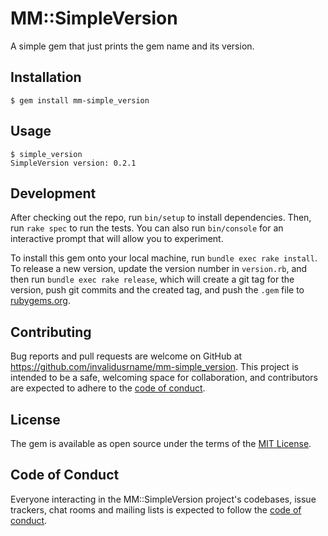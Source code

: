 # MM::SimpleVersion

A simple gem that just prints the gem name and its version.

## Installation

    $ gem install mm-simple_version

## Usage

    $ simple_version
    SimpleVersion version: 0.2.1

## Development

After checking out the repo, run `bin/setup` to install dependencies. Then, run `rake spec` to run the tests. You can also run `bin/console` for an interactive prompt that will allow you to experiment.

To install this gem onto your local machine, run `bundle exec rake install`. To release a new version, update the version number in `version.rb`, and then run `bundle exec rake release`, which will create a git tag for the version, push git commits and the created tag, and push the `.gem` file to [rubygems.org](https://rubygems.org).

## Contributing

Bug reports and pull requests are welcome on GitHub at https://github.com/invalidusrname/mm-simple_version. This project is intended to be a safe, welcoming space for collaboration, and contributors are expected to adhere to the [code of conduct](https://github.com/invalidusrname/mm-simple_version/blob/master/CODE_OF_CONDUCT.md).

## License

The gem is available as open source under the terms of the [MIT License](https://opensource.org/licenses/MIT).

## Code of Conduct

Everyone interacting in the MM::SimpleVersion project's codebases, issue trackers, chat rooms and mailing lists is expected to follow the [code of conduct](https://github.com/invalidusrname/mm-simple_version/blob/master/CODE_OF_CONDUCT.md).
